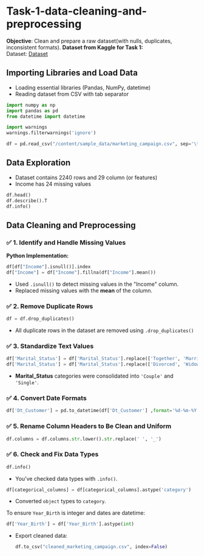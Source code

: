 # Task-1-data-cleaning-and-preprocessing

**Objective**: Clean and prepare a raw dataset(with nulls, duplicates, inconsistent formats).
**Dataset from Kaggle for Task 1:**  
Dataset: <a href="https://github.com/gwarishubham01/Task-1-data-cleaning-and-preprocessing/blob/main/marketing_campaign.csv">Dataset</a>   

## **Importing Libraries and Load Data**
- Loading essential libraries (Pandas, NumPy, datetime)
- Reading dataset from CSV with tab separator
```Python
import numpy as np
import pandas as pd
from datetime import datetime

import warnings
warnings.filterwarnings('ignore')

df = pd.read_csv("/content/sample_data/marketing_campaign.csv", sep='\t')
```
## **Data Exploration**
- Dataset contains 2240 rows and 29 column (or features)
- Income has 24 missing values
```Python
df.head()
df.describe().T
df.info()
```

## **Data Cleaning and Preprocessing**

### ✅ **1. Identify and Handle Missing Values**
**Python Implementation:**

```python
df[df["Income"].isnull()].index
df["Income"] = df["Income"].fillna(df["Income"].mean())
```
- Used `.isnull()` to detect missing values in the "Income" column.
- Replaced missing values with the **mean** of the column.


### ✅ **2. Remove Duplicate Rows**
```python
df = df.drop_duplicates()
```
- All duplicate rows in the dataset are removed using `.drop_duplicates()`



### ✅ **3. Standardize Text Values**
```python
df['Marital_Status'] = df['Marital_Status'].replace(['Together', 'Married'], 'Couple')
df['Marital_Status'] = df['Marital_Status'].replace(['Divorced', 'Widow', 'Alone', 'Absurd', 'YOLO'], 'Single')
```
- **Marital_Status** categories were consolidated into `'Couple'` and `'Single'`.




### ✅ **4. Convert Date Formats**
```python
df['Dt_Customer'] = pd.to_datetime(df['Dt_Customer'] ,format='%d-%m-%Y')
```




### ✅ **5. Rename Column Headers to Be Clean and Uniform**

```python
df.columns = df.columns.str.lower().str.replace(' ', '_')
```



### ✅ **6. Check and Fix Data Types**
```python
df.info()
```
- You’ve checked data types with `.info()`.
```python
df[categorical_columns] = df[categorical_columns].astype('category')
```
- Converted `object` types to `category`.

To ensure `Year_Birth` is integer and dates are datetime:
```python
df['Year_Birth'] = df['Year_Birth'].astype(int)
```

- Export cleaned data:
  ```python
  df.to_csv("cleaned_marketing_campaign.csv", index=False)
  ```

